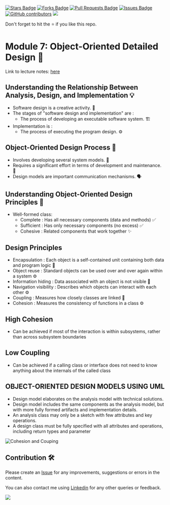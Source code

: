 <a href="https://github.com/drshahizan/software-engineering/stargazers"><img src="https://img.shields.io/github/stars/drshahizan/software-engineering" alt="Stars Badge"/></a>
<a href="https://github.com/drshahizan/software-engineering/network/members"><img src="https://img.shields.io/github/forks/drshahizan/software-engineering" alt="Forks Badge"/></a>
<a href="https://github.com/drshahizan/software-engineering/pulls"><img src="https://img.shields.io/github/issues-pr/drshahizan/software-engineering" alt="Pull Requests Badge"/></a>
<a href="https://github.com/drshahizan/software-engineering"><img src="https://img.shields.io/github/issues/drshahizan/software-engineering" alt="Issues Badge"/></a>
<a href="https://github.com/drshahizan/software-engineering/graphs/contributors"><img alt="GitHub contributors" src="https://img.shields.io/github/contributors/drshahizan/software-engineering?color=2b9348"></a>
![](https://visitor-badge.glitch.me/badge?page_id=drshahizan/software-engineering)

Don't forget to hit the :star: if you like this repo.

# Module 7: Object-Oriented Detailed Design 🤖

Link to lecture notes: [here](https://docs.google.com/presentation/d/17xkv_kk2-amLLzpfOump2mSayx359pMx/edit#slide=id.p1)

## Understanding the Relationship Between Analysis, Design, and Implementation 💡

- Software design is a creative activity. 🎨
- The stages of "software design and implementation" are :
    - The process of developing an executable software system. 🏗️
- Implementation is :
    - The process of executing the program design. ⚙️

## Object-Oriented Design Process 📏

- Involves developing several system models. 📐
- Requires a significant effort in terms of development and maintenance. 🧰
- Design models are important communication mechanisms. 🗣️

## Understanding Object-Oriented Design Principles 🚩

- Well-formed class:
    - Complete   : Has all necessary components (data and methods) ✅
    - Sufficient : Has only necessary components (no excess) ✅
    - Cohesive   : Related components that work together ✨

## Design Principles

- Encapsulation         : Each object is a self-contained unit containing both data and program logic 📐
- Object reuse          : Standard objects can be used over and over again within a system ⚙️
- Information hiding    : Data associated with an object is not visible 📐
- Navigation visibility : Describes which objects can interact with each other ⚙️
- Coupling              : Measures how closely classes are linked 📐
- Cohesion              : Measures the consistency of functions in a class ⚙️

## High Cohesion
- Can be achieved if most of the interaction is within subsystems, rather than across subsystem boundaries

## Low Coupling
- Can be achieved if a calling class or interface does not need to know anything about the internals of the called class

## OBJECT-ORIENTED DESIGN MODELS USING UML
- Design model elaborates on the analysis model with technical solutions.
- Design model includes the same components as the analysis model, but with more fully formed artifacts and implementation details.
- An analysis class may only be a sketch with few attributes and key operations.
- A design class must be fully specified with all attributes and operations, including return types and parameter

![Cohesion and Couping](https://naiwaen.debuggingsoft.com/blog/wp-content/uploads/2014/07/2017-02-24_114927.png)

## Contribution 🛠️
Please create an [Issue](https://github.com/drshahizan/software-engineering/issues) for any improvements, suggestions or errors in the content.

You can also contact me using [Linkedin](https://www.linkedin.com/in/drshahizan/) for any other queries or feedback.

![](https://komarev.com/ghpvc/?username=drshahizan&label=Views&color=0e75b6&style=flat)

